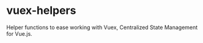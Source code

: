 # vuex-helpers
Helper functions to ease working with Vuex, Centralized State Management for Vue.js.
